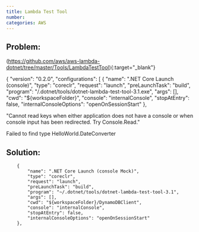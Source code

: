 ```yaml
---
title: Lambda Test Tool
number: 
categories: AWS
---
```


## Problem:

(https://github.com/aws/aws-lambda-dotnet/tree/master/Tools/LambdaTestTool){:target="_blank"}

{
    "version": "0.2.0",
    "configurations": [
        {
            "name": ".NET Core Launch (console)",
            "type": "coreclr",
            "request": "launch",
            "preLaunchTask": "build",
            "program": "<home-directory>/.dotnet/tools/dotnet-lambda-test-tool-3.1.exe",
            "args": [],
            "cwd": "${workspaceFolder}",
            "console": "internalConsole",
            "stopAtEntry": false,
            "internalConsoleOptions": "openOnSessionStart"
        },

"Cannot read keys when either application does not have a console or when console input has been redirected. Try Console.Read."


Failed to find type HelloWorld.DateConverter

## Solution:

        {
            "name": ".NET Core Launch (console Mock)",
            "type": "coreclr",
            "request": "launch",
            "preLaunchTask": "build",
            "program": "~/.dotnet/tools/dotnet-lambda-test-tool-3.1",
            "args": [],
            "cwd": "${workspaceFolder}/DynamoDBClient",
            "console": "internalConsole",
            "stopAtEntry": false,
            "internalConsoleOptions": "openOnSessionStart"
        },